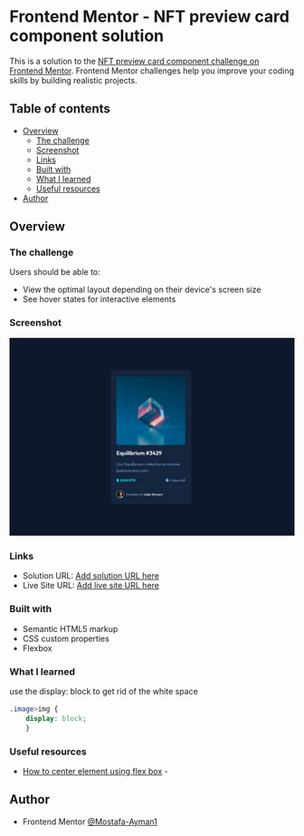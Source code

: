 # Frontend Mentor - NFT preview card component solution

This is a solution to the [NFT preview card component challenge on Frontend Mentor](https://www.frontendmentor.io/challenges/nft-preview-card-component-SbdUL_w0U). Frontend Mentor challenges help you improve your coding skills by building realistic projects. 

## Table of contents

- [Overview](#overview)
  - [The challenge](#the-challenge)
  - [Screenshot](#screenshot)
  - [Links](#links)
  - [Built with](#built-with)
  - [What I learned](#what-i-learned)
  - [Useful resources](#useful-resources)
- [Author](#author)


## Overview

### The challenge

Users should be able to:

- View the optimal layout depending on their device's screen size
- See hover states for interactive elements

### Screenshot

![](images/Screenshot%202023-02-16%20054431.png)


### Links

- Solution URL: [Add solution URL here]([https://your-solution-url.com](https://www.frontendmentor.io/solutions/nftpreviewcardcomponentmain-F8aTvcRqxF))
- Live Site URL: [Add live site URL here]([https://your-live-site-url.com](https://mostafa-ayman1.github.io/nft-preview-card-component-main/))



### Built with

- Semantic HTML5 markup
- CSS custom properties
- Flexbox

### What I learned

use the display: block to get rid of the white space

```css
.image>img {
    display: block;
    }
```

### Useful resources

- [How to center element using flex box](https://coryrylan.com/blog/how-to-center-in-css-with-flexbox) - 


## Author

- Frontend Mentor [@Mostafa-Ayman1](https://www.frontendmentor.io/profile/Mostafa-Ayman1)

